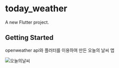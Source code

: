 # today_weather

A new Flutter project.

## Getting Started

openweather api와 플러터를 이용하여 만든 오늘의 날씨 앱

![오늘의날씨](https://user-images.githubusercontent.com/38679251/143542354-7dcf45b5-47bf-4c0b-a368-1cba35906d87.gif)
